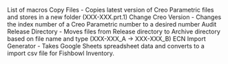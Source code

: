 List of macros
Copy Files - Copies latest version of Creo Parametric files and stores in a new folder (XXX-XXX.prt.1)
Change Creo Version - Changes the index number of a Creo Parametric number to a desired number
Audit Release Directory - Moves files from Release directory to Archive directory based on file name and type (XXX-XXX_A -> XXX-XXX_B)
ECN Import Generator - Takes Google Sheets spreadsheet data and converts to a import csv file for Fishbowl Inventory. 
